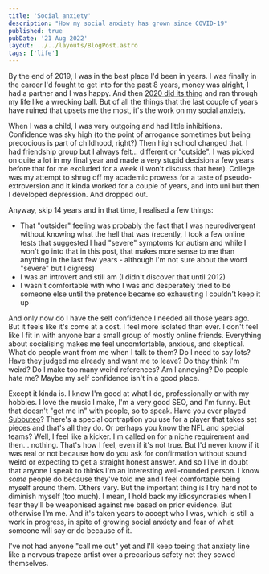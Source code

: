 ```yaml
--- 
title: 'Social anxiety'
description: "How my social anxiety has grown since COVID-19"
published: true 
pubDate: '21 Aug 2022' 
layout: ../../layouts/BlogPost.astro 
tags: ['life']
---
```


By the end of 2019, I was in the best place I'd been in years. I was finally in the career I'd fought to get into for the past 8 years, money was alright, I had a partner and I was happy. And then [2020 did its thing](/jardim/covid-19/) and ran through my life like a wrecking ball. But of all the things that the last couple of years have ruined that upsets me the most, it's the work on my social anxiety.

When I was a child, I was very outgoing and had little inhibitions. Confidence was sky high (to the point of arrogance sometimes but being precocious is part of childhood, right?) Then high school changed that. I had friendship group but I always felt... different or "outside". I was picked on quite a lot in my final year and made a very stupid decision a few years before that for me excluded for a week (I won't discuss that here). College was my attempt to shrug off my academic prowess for a taste of pseudo-extroversion and it kinda worked for a couple of years, and into uni but then I developed depression. And dropped out.

Anyway, skip 14 years and in that time, I realised a few things:

* That "outsider" feeling was probably the fact that I was neurodivergent without knowing what the hell that was (recently, I took a few online tests that suggested I had "severe" symptoms for autism and while I won't go into that in this post, that makes more sense to me than anything in the last few years - although I'm not sure about the word "severe" but I digress)
* I was an introvert and still am (I didn't discover that until 2012)
* I wasn't comfortable with who I was and desperately tried to be someone else until the pretence became so exhausting I couldn't keep it up

And only now do I have the self confidence I needed all those years ago. But it feels like it's come at a cost. I feel more isolated than ever. I don't feel like I fit in with anyone bar a small group of mostly online friends. Everything about socialising makes me feel uncomfortable, anxious, and skeptical. What do people want from me when I talk to them? Do I need to say lots? Have they judged me already and want me to leave? Do they think I'm weird? Do I make too many weird references? Am I annoying? Do people hate me? Maybe my self confidence isn't in a good place.

Except it kinda is. I know I'm good at what I do, professionally or with my hobbies. I love the music I make, I'm a very good SEO, and I'm funny. But that doesn't "get me in" with people, so to speak. Have you ever played [Subbuteo](https://www.subbuteo.com/)? There's a special contraption you use for a player that takes set pieces and that's all they do. Or perhaps you know the NFL and special teams? Well, I feel like a kicker. I'm called on for a niche requirement and then... nothing. That's how I feel, even if it's not true. But I'd never know if it was real or not because how do you ask for confirmation without sound weird or expecting to get a straight honest answer. And so I live in doubt that anyone I speak to thinks I'm an interesting well-rounded person. I know _some_ people do because they've told me and I feel comfortable being myself around them. Others vary. But the important thing is I try hard not to diminish myself (too much). I mean, I hold back my idiosyncrasies when I fear they'll be weaponised against me based on prior evidence. But otherwise I'm me. And it's taken years to accept who I was, which is still a work in progress, in spite of growing social anxiety and fear of what someone will say or do because of it.

I've not had anyone "call me out" yet and I'll keep toeing that anxiety line like a nervous trapeze artist over a precarious safety net they sewed themselves.

